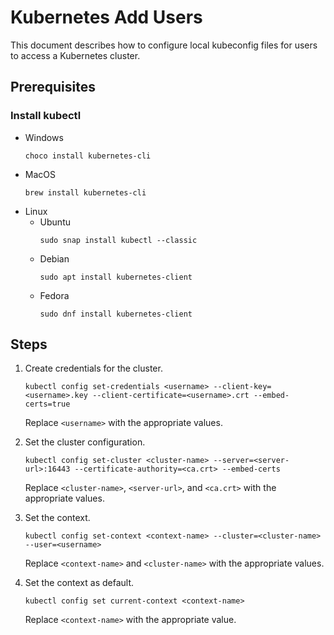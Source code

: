 # Kubernetes Add Users

This document describes how to configure local kubeconfig files for users to access a Kubernetes cluster.

## Prerequisites

### Install kubectl

- Windows
    ```
    choco install kubernetes-cli
    ```
- MacOS
    ```
    brew install kubernetes-cli
    ```
- Linux
  - Ubuntu
    ```
    sudo snap install kubectl --classic
    ```
  - Debian
    ```
    sudo apt install kubernetes-client
    ```
  - Fedora
    ```
    sudo dnf install kubernetes-client
    ```

## Steps

1. Create credentials for the cluster.

    ```
    kubectl config set-credentials <username> --client-key=<username>.key --client-certificate=<username>.crt --embed-certs=true
    ```

    Replace `<username>` with the appropriate values.

2. Set the cluster configuration.

    ```
    kubectl config set-cluster <cluster-name> --server=<server-url>:16443 --certificate-authority=<ca.crt> --embed-certs
    ```

    Replace `<cluster-name>`, `<server-url>`, and `<ca.crt>` with the appropriate values.

3. Set the context.

    ```
    kubectl config set-context <context-name> --cluster=<cluster-name> --user=<username>
    ```

    Replace `<context-name>` and `<cluster-name>` with the appropriate values.

4. Set the context as default.

    ```
    kubectl config set current-context <context-name>
    ```

    Replace `<context-name>` with the appropriate value.